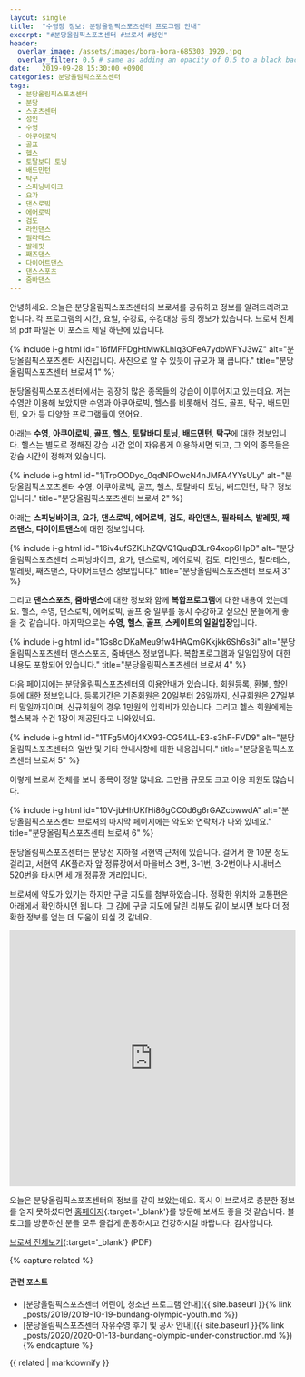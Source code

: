 ```yaml
---
layout: single
title:  "수영장 정보: 분당올림픽스포츠센터 프로그램 안내"
excerpt: "#분당올림픽스포츠센터 #브로셔 #성인"
header:
  overlay_image: /assets/images/bora-bora-685303_1920.jpg
  overlay_filter: 0.5 # same as adding an opacity of 0.5 to a black background
date:   2019-09-28 15:30:00 +0900
categories: 분당올림픽스포츠센터
tags:
  - 분당올림픽스포츠센터
  - 분당
  - 스포츠센터
  - 성인
  - 수영
  - 아쿠아로빅
  - 골프
  - 헬스
  - 토탈보디 토닝
  - 배드민턴
  - 탁구
  - 스피닝바이크
  - 요가
  - 댄스로빅
  - 에어로빅
  - 검도
  - 라인댄스
  - 필라테스
  - 발레핏
  - 째즈댄스
  - 다이어트댄스
  - 댄스스포츠
  - 줌바댄스
---
```


안녕하세요.
오늘은 분당올림픽스포츠센터의 브로셔를 공유하고 정보를 알려드리려고 합니다.
각 프로그램의 시간, 요일, 수강료, 수강대상 등의 정보가 있습니다.
브로셔 전체의 pdf 파일은 이 포스트 제일 하단에 있습니다.

{% include i-g.html id="16fMFFDgHtMwKLhIq3OFeA7ydbWFYJ3wZ" alt="분당올림픽스포츠센터 사진입니다. 사진으로 알 수 있듯이 규모가 꽤 큽니다." title="분당올림픽스포츠센터 브로셔 1" %}

분당올림픽스포츠센터에서는 굉장히 많은 종목들의 강습이 이루어지고 있는데요.
저는 수영만 이용해 보았지만 수영과 아쿠아로빅, 헬스를 비롯해서 검도, 골프, 탁구, 배드민턴, 요가 등 다양한 프로그램들이 있어요.

아래는 **수영**, **아쿠아로빅**, **골프**, **헬스**, **토탈바디 토닝**, **배드민턴**, **탁구**에 대한 정보입니다.
헬스는 별도로 정해진 강습 시간 없이 자유롭게 이용하시면 되고, 그 외의 종목들은 강습 시간이 정해져 있습니다.

{% include i-g.html id="1jTrpOODyo_0qdNPOwcN4nJMFA4YYsULy" alt="분당올림픽스포츠센터 수영, 아쿠아로빅, 골프, 헬스, 토탈바디 토닝, 배드민턴, 탁구 정보입니다." title="분당올림픽스포츠센터 브로셔 2" %}

아래는 **스피닝바이크**, **요가**, **댄스로빅**, **에어로빅**, **검도**, **라인댄스**, **필라테스**, **발레핏**, **째즈댄스**, **다이어트댄스**에 대한 정보입니다.

{% include i-g.html id="16iv4ufSZKLhZQVQ1QuqB3LrG4xop6HpD" alt="분당올림픽스포츠센터 스피닝바이크, 요가, 댄스로빅, 에어로빅, 검도, 라인댄스, 필라테스, 발레핏, 째즈댄스, 다이어트댄스 정보입니다." title="분당올림픽스포츠센터 브로셔 3" %}

그리고 **댄스스포츠**, **줌바댄스**에 대한 정보와 함께 **복합프로그램**에 대한 내용이 있는데요.
헬스, 수영, 댄스로빅, 에어로빅, 골프 중 일부를 동시 수강하고 싶으신 분들에게 좋을 것 같습니다.
마지막으로는 **수영, 헬스, 골프, 스케이트의 일일입장**입니다.

{% include i-g.html id="1Gs8clDKaMeu9fw4HAQmGKkjkk6Sh6s3i" alt="분당올림픽스포츠센터 댄스스포츠, 줌바댄스 정보입니다. 복합프로그램과 일일입장에 대한 내용도 포함되어 있습니다." title="분당올림픽스포츠센터 브로셔 4" %}

다음 페이지에는 분당올림픽스포츠센터의 이용안내가 있습니다.
회원등록, 환불, 할인 등에 대한 정보입니다.
등록기간은 기존회원은 20일부터 26일까지, 신규회원은 27일부터 말일까지이며, 신규회원의 경우 1만원의 입회비가 있습니다.
그리고 헬스 회원에게는 헬스복과 수건 1장이 제공된다고 나와있네요.

{% include i-g.html id="1TFg5MOj4XX93-CG54LL-E3-s3hF-FVD9" alt="분당올림픽스포츠센터의 일반 및 기타 안내사항에 대한 내용입니다." title="분당올림픽스포츠센터 브로셔 5" %}

이렇게 브로셔 전체를 보니 종목이 정말 많네요.
그만큼 규모도 크고 이용 회원도 많습니다.

{% include i-g.html id="10V-jbHhUKfHi86gCC0d6g6rGAZcbwwdA" alt="분당올림픽스포츠센터 브로셔의 마지막 페이지에는 약도와 연락처가 나와 있네요." title="분당올림픽스포츠센터 브로셔 6" %}

분당올림픽스포츠센터는 분당선 지하철 서현역 근처에 있습니다.
걸어서 한 10분 정도 걸리고, 서현역 AK플라자 앞 정류장에서 마을버스 3번, 3-1번, 3-2번이나 시내버스 520번을 타시면 세 개 정류장 거리입니다.

브로셔에 약도가 있기는 하지만 구글 지도를 첨부하였습니다.
정확한 위치와 교통편은 아래에서 확인하시면 됩니다.
그 김에 구글 지도에 달린 리뷰도 같이 보시면 보다 더 정확한 정보를 얻는 데 도움이 되실 것 같네요.

<iframe src="https://www.google.com/maps/embed?pb=!1m18!1m12!1m3!1d3170.3273218519307!2d127.1256713971345!3d37.382090754530935!2m3!1f0!2f0!3f0!3m2!1i1024!2i768!4f13.1!3m3!1m2!1s0x357b57f70a3def75%3A0x9a841fab3fc65a7b!2z67aE64u57Jis66a87ZS97Iqk7Y-s7Lig7IS87YSw!5e0!3m2!1sko!2skr!4v1569676495045!5m2!1sko!2skr" width="100%" height="450" frameborder="0" style="border:0;" allowfullscreen=""></iframe>

오늘은 분당올림픽스포츠센터의 정보를 같이 보았는데요.
혹시 이 브로셔로 충분한 정보를 얻지 못하셨다면 [홈페이지][l-bundang]{:target='_blank'}를 방문해 보셔도 좋을 것 같습니다.
블로그를 방문하신 분들 모두 즐겁게 운동하시고 건강하시길 바랍니다.
감사합니다.

[브로셔 전체보기][l-brochure-big]{:target='_blank'} (PDF)

{% capture related %}
#### 관련 포스트

* [분당올림픽스포츠센터 어린이, 청소년 프로그램 안내]({{ site.baseurl }}{% link _posts/2019/2019-10-19-bundang-olympic-youth.md %})
* [분당올림픽스포츠센터 자유수영 후기 및 공사 안내]({{ site.baseurl }}{% link _posts/2020/2020-01-13-bundang-olympic-under-construction.md %})
{% endcapture %}

<div class="notice--primary">
  {{ related | markdownify }}
</div>

[l-bundang]: http://sports.ksponco.or.kr/index.es?sid=a5
[l-brochure-big]: https://drive.google.com/uc?id=13E-efQLJLAe2e0PYS6Dgp80v23fZQvz6

